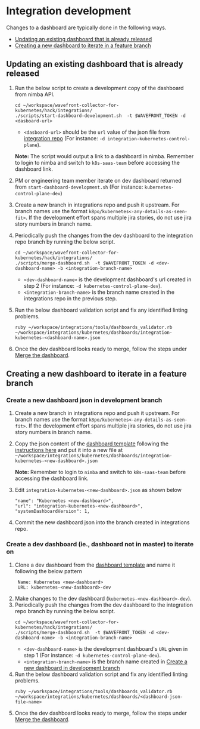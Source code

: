 # Integration development

Changes to a dashboard are typically done in the following ways.
- [Updating an existing dashboard that is already released](#updating-an-existing-dashboard-that-is-already-released)
- [Creating a new dashboard to iterate in a feature branch](#creating-a-new-dashboard-to-iterate-in-a-feature-branch)

## Updating an existing dashboard that is already released
1. Run the below script to create a development copy of the dashboard from nimba API.
    ```
    cd ~/workspace/wavefront-collector-for-kubernetes/hack/integrations/
    ./scripts/start-dashboard-development.sh  -t $WAVEFRONT_TOKEN -d <dasboard-url>
    ```
   * `<dasboard-url>` should be the `url` value of the json file from [integration repo](https://github.com/sunnylabs/integrations/tree/master/kubernetes/dashboards) (For instance: `-d integration-kubernetes-control-plane`).
   
   **Note:** The script would output a link to a dashboard in nimba. Remember to login to nimba and switch to `k8s-saas-team` before accessing the dashboard link.
2. PM or engineering team member iterate on dev dashboard returned from `start-dashboard-development.sh` (For instance: `kubernetes-control-plane-dev`)
3. Create a new branch in integrations repo and push it upstream. For branch names use the format `k8po/kubernetes<-any-details-as-seen-fit>`. If the development effort spans multiple jira stories, do not use jira story numbers in branch name.
4. Periodically push the changes from the dev dashboard to the integration repo branch by running the below script.
    ```
    cd ~/workspace/wavefront-collector-for-kubernetes/hack/integrations/
    ./scripts/merge-dashboard.sh  -t $WAVEFRONT_TOKEN -d <dev-dashboard-name> -b <integration-branch-name>
    ```
   * `<dev-dashboard-name>` is the development dashboard's url created in step 2 (For instance: `-d kubernetes-control-plane-dev`). 
   * `<integration-branch-name>` is the branch name created in the integrations repo in the previous step.
5. Run the below dashboard validation script and fix any identified linting problems.
   ```
   ruby ~/workspace/integrations/tools/dashboards_validator.rb ~/workspace/integrations/kubernetes/dashboards/integration-kubernetes-<dashboard-name>.json
   ```
7. Once the dev dashboard looks ready to merge, follow the steps under [Merge the dashboard](https://confluence.eng.vmware.com/display/CNA/Technical+References#TechnicalReferences-Mergethedashboard).

## Creating a new dashboard to iterate in a feature branch

### Create a new dashboard json in development branch
1. Create a new branch in integrations repo and push it upstream. For branch names use the format `k8po/kubernetes<-any-details-as-seen-fit>`. If the development effort spans multiple jira stories, do not use jira story numbers in branch name.
2. Copy the json content of the [dashboard template](https://nimba.wavefront.com/u/5Ht7N57QKy?t=k8s-saas-team) following the [instructions here](https://docs.wavefront.com/ui_dashboards.html#edit-the-dashboard-json)
   and put it into a new file at `~/workspace/integrations/kubernetes/dashboards/integration-kubernetes-<new-dashboard>.json`
   
   **Note:** Remember to login to `nimba` and switch to `k8s-saas-team` before accessing the dashboard link.
3. Edit `integration-kubernetes-<new-dashboard>.json` as shown below
   ```
   "name": "Kubernetes <new-dashboard>",
   "url": "integration-kubernetes-<new-dashboard>",
   "systemDashboardVersion": 1,
   ```
4. Commit the new dashboard json into the branch created in integrations repo.

### Create a dev dashboard (ie., dashboard not in master) to iterate on

1. Clone a dev dashboard from the [dashboard template](https://nimba.wavefront.com/u/5Ht7N57QKy?t=k8s-saas-team) and name it following the below pattern
   ```
    Name: Kubernetes <new-dashboard>
    URL: kubernetes-<new-dashboard>-dev
   ```
2. Make changes to the dev dashboard (`kubernetes-<new-dashboard>-dev`).
3. Periodically push the changes from the dev dashboard to the integration repo branch by running the below script.
    ```
    cd ~/workspace/wavefront-collector-for-kubernetes/hack/integrations/
    ./scripts/merge-dashboard.sh  -t $WAVEFRONT_TOKEN -d <dev-dashboard-name> -b <integration-branch-name>
    ```
    * `<dev-dashboard-name>` is the development dashboard's `URL` given in step 1 (For instance: `-d kubernetes-control-plane-dev`).
    * `<integration-branch-name>` is the branch name created in [Create a new dashboard in development branch](#create-a-new-dashboard-in-development-branch)
4. Run the below dashboard validation script and fix any identified linting problems.
    ```
    ruby ~/workspace/integrations/tools/dashboards_validator.rb ~/workspace/integrations/kubernetes/dashboards/<dashboard-json-file-name>
    ```
5. Once the dev dashboard looks ready to merge, follow the steps under [Merge the dashboard](https://confluence.eng.vmware.com/display/CNA/Technical+References#TechnicalReferences-Mergethedashboard).

